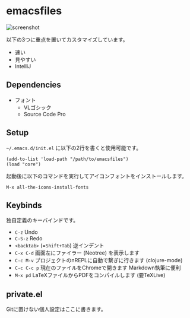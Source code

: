 emacsfiles
=====

![screenshot](https://github.com/wakamesoba98/emacsfiles/blob/master/screenshot.png)

以下の3つに重点を置いてカスタマイズしています。

* 速い
* 見やすい
* IntelliJ

## Dependencies

* フォント
  * VLゴシック
  * Source Code Pro

## Setup

`~/.emacs.d/init.el` に以下の2行を書くと使用可能です。

```
(add-to-list 'load-path "/path/to/emacsfiles")
(load "core")
```

起動後に以下のコマンドを実行してアイコンフォントをインストールします。

```
M-x all-the-icons-install-fonts
```

## Keybinds

独自定義のキーバインドです。

* `C-z` Undo
* `C-S-z` Redo
* `<backtab>` (=`Shift+Tab`) 逆インデント
* `C-x C-d` 画面左にファイラー (Neotree) を表示します
* `C-c M-v` プロジェクトのnREPLに自動で繋ぎに行きます (clojure-mode)
* `C-c C-c p` 現在のファイルをChromeで開きます Markdown執筆に便利
* `M-x pd` LaTeXファイルからPDFをコンパイルします (要TeXLive)

## private.el

Gitに置けない個人設定はここに書きます。
